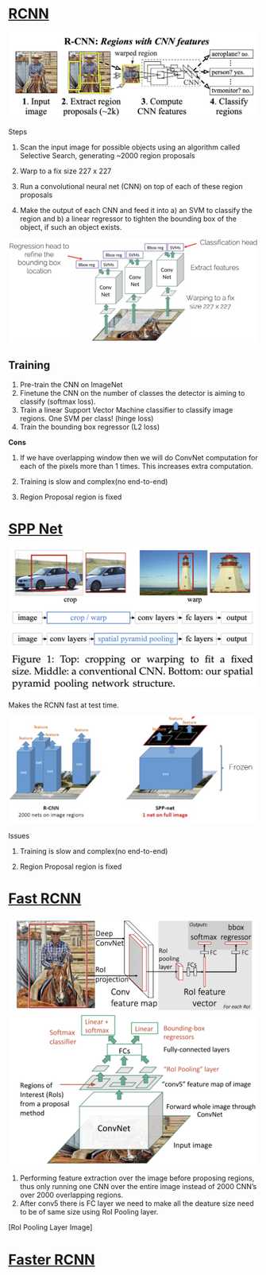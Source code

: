 # [RCNN](https://arxiv.org/pdf/1311.2524)

<div>
<img src='../../assets/RCNNOverview.png'>
</div>

Steps

1. Scan the input image for possible objects using an algorithm called Selective Search, generating ~2000 region proposals

2. Warp to a fix size 227 x 227

3. Run a convolutional neural net (CNN) on top of each of these region proposals

4. Make the output of each CNN and feed it into a) an SVM to classify the region and b) a linear regressor to tighten the bounding box of the object, if such an object exists.

<div>
<img src='../../assets/RCNN.png'>
</div>


## Training
1. Pre-train the CNN on ImageNet
2. Finetune the CNN on the number of classes the detector is aiming to classify (softmax loss).
3. Train a linear Support Vector Machine classifier to classify image regions. One SVM per class! (hinge loss)
4. Train the bounding box regressor (L2 loss)

**Cons**
1. If we have overlapping window then we will do ConvNet computation for each of the pixels more than 1 times. This increases extra computation.

2. Training is slow and complex(no end-to-end)

3. Region Proposal region is fixed


# [SPP Net](https://arxiv.org/pdf/1406.4729)
<div>
<img src='../../assets/SPPNetOverview.png'>
</div>

Makes the RCNN fast at test time.

<div>
<img src='../../assets/SPPNet.png'>
</div>

Issues

1. Training is slow and complex(no end-to-end)

2. Region Proposal region is fixed

# [Fast RCNN](https://arxiv.org/pdf/1504.08083)

<div>
<img src='../../assets/FastRCNNOverview.png'>
</div>
<div>
<img src='../../assets/FastRCNN.png'>
</div>

1. Performing feature extraction over the image before proposing regions, thus only running one CNN over the entire image instead of 2000 CNN’s over 2000 overlapping regions.
2. After conv5 there is FC layer we need to make all the deature size need to be of same size using RoI Pooling layer.

[RoI Pooling Layer Image]

# [Faster RCNN](https://arxiv.org/pdf/1506.01497)
